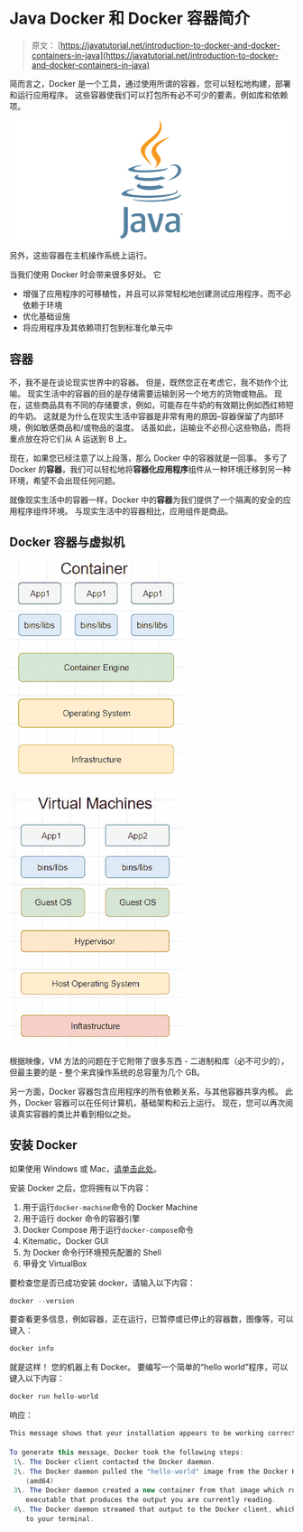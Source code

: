 # Java Docker 和 Docker 容器简介

> 原文： [https://javatutorial.net/introduction-to-docker-and-docker-containers-in-java](https://javatutorial.net/introduction-to-docker-and-docker-containers-in-java)

简而言之，Docker 是一个工具，通过使用所谓的容器，您可以轻松地构建，部署和运行应用程序。 这些容器使我们可以打包所有必不可少的要素，例如库和依赖项。

![java-featured-image](img/e0db051dedc1179e7424b6d998a6a772.jpg)

另外，这些容器在主机操作系统上运行。

当我们使用 Docker 时会带来很多好处。 它

*   增强了应用程序的可移植性，并且可以非常轻松地创建测试应用程序，而不必依赖于环境
*   优化基础设施
*   将应用程序及其依赖项打包到标准化单元中

## 容器

不，我不是在谈论现实世界中的容器。 但是，既然您正在考虑它，我不妨作个比喻。 现实生活中的容器的目的是存储需要运输到另一个地方的货物或物品。 现在，这些商品具有不同的存储要求，例如，可能存在牛奶的有效期比例如西红柿短的牛奶。 这就是为什么在现实生活中容器是非常有用的原因–容器保留了内部环境，例如敏感商品和/或物品的温度。 话虽如此，运输业不必担心这些物品，而将重点放在将它们从 A 运送到 B 上。

现在，如果您已经注意了以上段落，那么 Doc​​ker 中的容器就是一回事。 多亏了 Docker 的**容器**，我们可以轻松地将**容器化应用程序**组件从一种环境迁移到另一种环境，希望不会出现任何问题。

就像现实生活中的容器一样，Docker 中的**容器**为我们提供了一个隔离的安全的应用程序组件环境。 与现实生活中的容器相比，应用组件是商品。

## Docker 容器与虚拟机

![Container structure in Docker](img/45df9d6474ac8edce7f88283164c090b.jpg)

![Virtual machine structure Docker](img/94233964960a170fa95597ad12303b3a.jpg)

根据映像，VM 方法的问题在于它附带了很多东西 - 二进制和库（必不可少的），但最主要的是 - 整个来宾操作系统的总容量为几个 GB。

另一方面，Docker 容器包含应用程序的所有依赖关系，与其他容器共享内核。 此外，Docker 容器可以在任何计算机，基础架构和云上运行。 现在，您可以再次阅读真实容器的类比并看到相似之处。

## 安装 Docker

如果使用 Windows 或 Mac，[请单击此处](https://www.docker.com/products/docker-desktop)。

安装 Docker 之后，您将拥有以下内容：

1.  用于运行`docker-machine`命令的 Docker Machine
2.  用于运行 docker 命令的容器引擎
3.  Docker Compose 用于运行`docker-compose`命令
4.  Kitematic，Docker GUI
5.  为 Docker 命令行环境预先配置的 Shell
6.  甲骨文 VirtualBox

要检查您是否已成功安装 docker，请输入以下内容：

```java
docker --version
```

要查看更多信息，例如容器，正在运行，已暂停或已停止的容器数，图像等，可以键入：

```java
docker info
```

就是这样！ 您的机器上有 Docker。 要编写一个简单的“hello world”程序，可以键入以下内容：

```java
docker run hello-world
```

响应：

```java
This message shows that your installation appears to be working correctly.

To generate this message, Docker took the following steps:
 1\. The Docker client contacted the Docker daemon.
 2\. The Docker daemon pulled the "hello-world" image from the Docker Hub.
    (amd64)
 3\. The Docker daemon created a new container from that image which runs the
    executable that produces the output you are currently reading.
 4\. The Docker daemon streamed that output to the Docker client, which sent it
    to your terminal.
```